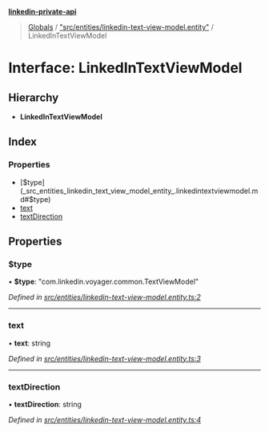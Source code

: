 **[linkedin-private-api](../README.md)**

> [Globals](../globals.md) / ["src/entities/linkedin-text-view-model.entity"](../modules/_src_entities_linkedin_text_view_model_entity_.md) / LinkedInTextViewModel

# Interface: LinkedInTextViewModel

## Hierarchy

- **LinkedInTextViewModel**

## Index

### Properties

- [$type](_src_entities_linkedin_text_view_model_entity_.linkedintextviewmodel.md#$type)
- [text](_src_entities_linkedin_text_view_model_entity_.linkedintextviewmodel.md#text)
- [textDirection](_src_entities_linkedin_text_view_model_entity_.linkedintextviewmodel.md#textdirection)

## Properties

### $type

• **$type**: \"com.linkedin.voyager.common.TextViewModel\"

_Defined in [src/entities/linkedin-text-view-model.entity.ts:2](https://github.com/eilonmore/linkedin-private-api/blob/354b20a/src/entities/linkedin-text-view-model.entity.ts#L2)_

---

### text

• **text**: string

_Defined in [src/entities/linkedin-text-view-model.entity.ts:3](https://github.com/eilonmore/linkedin-private-api/blob/354b20a/src/entities/linkedin-text-view-model.entity.ts#L3)_

---

### textDirection

• **textDirection**: string

_Defined in [src/entities/linkedin-text-view-model.entity.ts:4](https://github.com/eilonmore/linkedin-private-api/blob/354b20a/src/entities/linkedin-text-view-model.entity.ts#L4)_
